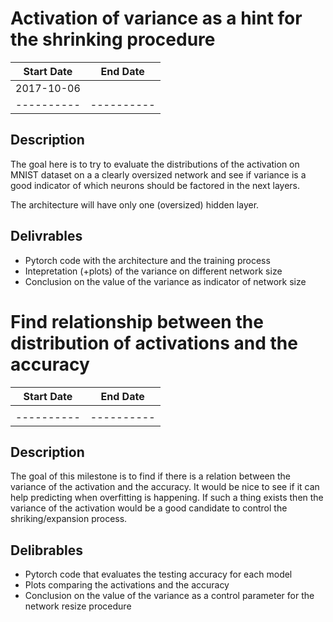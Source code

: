 # Activation of variance as a hint for the shrinking procedure

|Start Date|End Date  |
|----------|----------|
|2017-10-06|          |
|----------|----------|

## Description

The goal here is to try to evaluate the distributions of the activation on MNIST dataset on a a clearly oversized network and see if variance is a good indicator of which neurons should be factored in the next layers.

The architecture will have only one (oversized) hidden layer.

## Delivrables

- Pytorch code with the architecture and the training process
- Intepretation (+plots) of the variance on different network size
- Conclusion on the value of the variance as indicator of network size

# Find relationship between the distribution of activations and the accuracy

|Start Date|End Date  |
|----------|----------|
|          |          |
|----------|----------|

## Description

The goal of this milestone is to find if there is a relation between the variance of the activation and the accuracy. It would be nice to see if it can help predicting when overfitting is happening. If such a thing exists then the variance of the activation would be a good candidate to control the shriking/expansion process.

## Delibrables

- Pytorch code that evaluates the testing accuracy for each model
- Plots comparing the activations and the accuracy
- Conclusion on the value of the variance as a control parameter for the network resize procedure
